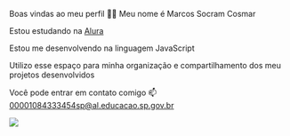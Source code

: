 Boas vindas ao meu perfil 💙💙
Meu nome é Marcos Socram Cosmar

Estou estudando na [Alura](www.alura.com.br)


Estou me desenvolvendo na linguagem JavaScript


Utilizo esse espaço para minha organização e compartilhamento dos meu projetos desenvolvidos


Você pode entrar em contato comigo 📫
00001084333454sp@al.educacao.sp.gov.br




![](https://media1.tenor.com/m/4ZlmebXLXXgAAAAC/tyler-the.gif)
